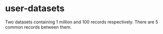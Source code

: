 # user-datasets
Two datasets containing 1 million and 100 records respectively. There are 5 common records between them.
